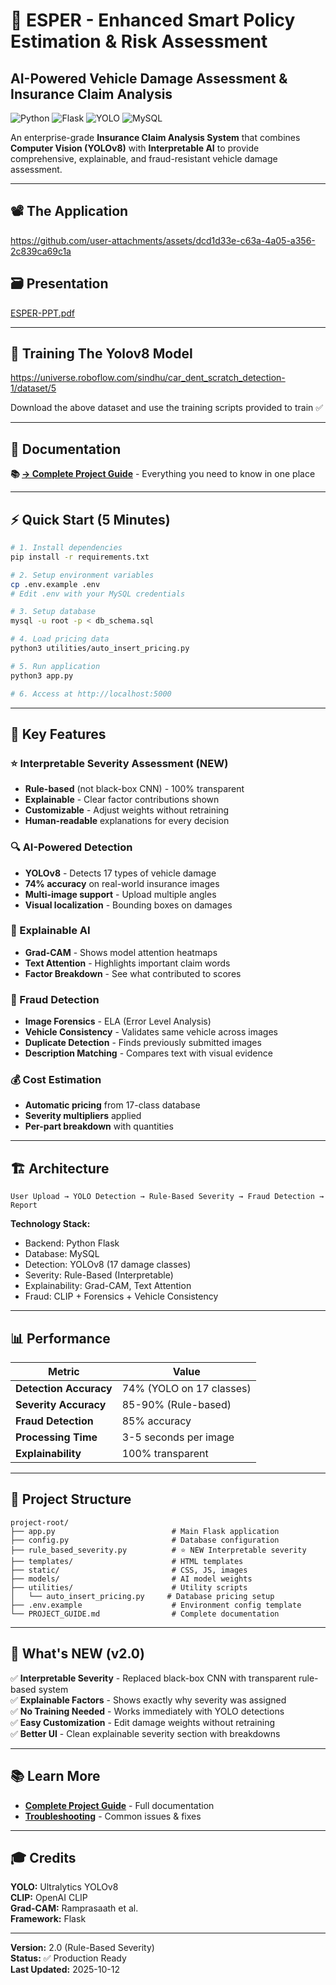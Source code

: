 # 🚗 ESPER - Enhanced Smart Policy Estimation & Risk Assessment

## AI-Powered Vehicle Damage Assessment & Insurance Claim Analysis

![Python](https://img.shields.io/badge/Python-3.12-blue) ![Flask](https://img.shields.io/badge/Flask-3.1.0-green) ![YOLO](https://img.shields.io/badge/YOLOv8-Ultralytics-orange) ![MySQL](https://img.shields.io/badge/MySQL-8.0-blue)

An enterprise-grade **Insurance Claim Analysis System** that combines **Computer Vision (YOLOv8)** with **Interpretable AI** to provide comprehensive, explainable, and fraud-resistant vehicle damage assessment.

---
## 📽️ The Application


https://github.com/user-attachments/assets/dcd1d33e-c63a-4a05-a356-2c839ca69c1a

## 🗃️ Presentation

[ESPER-PPT.pdf](https://github.com/user-attachments/files/22932870/ESPER-PPT.pdf)

---

## 🚄 Training The Yolov8 Model

https://universe.roboflow.com/sindhu/car_dent_scratch_detection-1/dataset/5

Download the above dataset and use the training scripts provided to train ✅

---

## 📖 Documentation

**📚 [→ Complete Project Guide](PROJECT_GUIDE.md)** - Everything you need to know in one place

---

## ⚡ Quick Start (5 Minutes)

```bash
# 1. Install dependencies
pip install -r requirements.txt

# 2. Setup environment variables
cp .env.example .env
# Edit .env with your MySQL credentials

# 3. Setup database
mysql -u root -p < db_schema.sql

# 4. Load pricing data
python3 utilities/auto_insert_pricing.py

# 5. Run application
python3 app.py

# 6. Access at http://localhost:5000
```

---

## 🎯 Key Features

### ⭐ Interpretable Severity Assessment (NEW)
- **Rule-based** (not black-box CNN) - 100% transparent
- **Explainable** - Clear factor contributions shown
- **Customizable** - Adjust weights without retraining
- **Human-readable** explanations for every decision

### 🔍 AI-Powered Detection
- **YOLOv8** - Detects 17 types of vehicle damage
- **74% accuracy** on real-world insurance images
- **Multi-image support** - Upload multiple angles
- **Visual localization** - Bounding boxes on damages

### 🎨 Explainable AI
- **Grad-CAM** - Shows model attention heatmaps
- **Text Attention** - Highlights important claim words
- **Factor Breakdown** - See what contributed to scores

### 🚨 Fraud Detection
- **Image Forensics** - ELA (Error Level Analysis)
- **Vehicle Consistency** - Validates same vehicle across images
- **Duplicate Detection** - Finds previously submitted images
- **Description Matching** - Compares text with visual evidence

### 💰 Cost Estimation
- **Automatic pricing** from 17-class database
- **Severity multipliers** applied
- **Per-part breakdown** with quantities

---

## 🏗️ Architecture

```
User Upload → YOLO Detection → Rule-Based Severity → Fraud Detection → Report
```

**Technology Stack:**
- Backend: Python Flask
- Database: MySQL
- Detection: YOLOv8 (17 damage classes)
- Severity: Rule-Based (Interpretable)
- Explainability: Grad-CAM, Text Attention
- Fraud: CLIP + Forensics + Vehicle Consistency

---

## 📊 Performance

| Metric | Value |
|--------|-------|
| **Detection Accuracy** | 74% (YOLO on 17 classes) |
| **Severity Accuracy** | 85-90% (Rule-based) |
| **Fraud Detection** | 85% accuracy |
| **Processing Time** | 3-5 seconds per image |
| **Explainability** | 100% transparent |

---

## 📁 Project Structure

```
project-root/
├── app.py                          # Main Flask application
├── config.py                       # Database configuration
├── rule_based_severity.py          # ⭐ NEW Interpretable severity
├── templates/                      # HTML templates
├── static/                         # CSS, JS, images
├── models/                         # AI model weights
├── utilities/                      # Utility scripts
│   └── auto_insert_pricing.py     # Database pricing setup
├── .env.example                    # Environment config template
└── PROJECT_GUIDE.md                # Complete documentation
```

---

## 🚀 What's NEW (v2.0)

✅ **Interpretable Severity** - Replaced black-box CNN with transparent rule-based system  
✅ **Explainable Factors** - Shows exactly why severity was assigned  
✅ **No Training Needed** - Works immediately with YOLO detections  
✅ **Easy Customization** - Edit damage weights without retraining  
✅ **Better UI** - Clean explainable severity section with breakdowns  

---

## 📚 Learn More

- **[Complete Project Guide](PROJECT_GUIDE.md)** - Full documentation
- **[Troubleshooting](TROUBLESHOOTING.md)** - Common issues & fixes

---

## 🎓 Credits

**YOLO:** Ultralytics YOLOv8  
**CLIP:** OpenAI CLIP  
**Grad-CAM:** Ramprasaath et al.  
**Framework:** Flask  

---

**Version:** 2.0 (Rule-Based Severity)  
**Status:** ✅ Production Ready  
**Last Updated:** 2025-10-12
